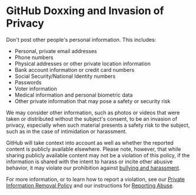# GitHub Doxxing and Invasion of Privacy

Don't post other people's personal information. This includes:

- Personal, private email addresses
- Phone numbers
- Physical addresses or other private location information
- Bank account information or credit card numbers
- Social Security/National Identity numbers
- Passwords
- Voter information
- Medical information and personal biometric data
- Other private information that may pose a safety or security risk

We may consider other information, such as photos or videos that were taken or distributed without the subject's consent, to be an invasion of privacy, especially when such material presents a safety risk to the subject, such as in the case of intimidation or harassment.

GitHub will take context into account as well as whether the reported content is publicly available elsewhere. Please note, however, that while sharing publicly available content may not be a violation of this policy, if the information is shared with the intent to harass or incite other abusive behavior, it may violate our prohibition against [bullying and harassment](/site-policy/acceptable-use-policies/github-bullying-and-harassment).

For more information, or to learn how to report a violation, see our [Private Information Removal Policy](/site-policy/content-removal-policies/github-private-information-removal-policy) and our instructions for [Reporting Abuse](/communities/maintaining-your-safety-on-github/reporting-abuse-or-spam).
